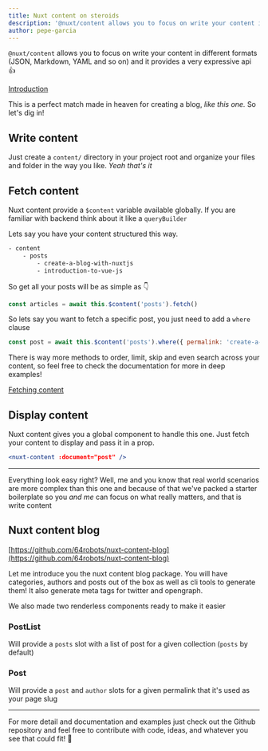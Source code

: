 ```yaml
---
title: Nuxt content on steroids
description: '@nuxt/content allows you to focus on write your content in different formats (JSON, Markdown, YAML and so on) and it provides a very expressive api 👍'
author: pepe-garcia
---
```


`@nuxt/content` allows you to focus on write your content in different formats (JSON, Markdown, YAML and so on) and it provides a very expressive api 👍

[Introduction](https://content.nuxtjs.org/)

This is a perfect match made in heaven for creating a blog, *like this one.* So let's dig in!

## Write content

Just create a `content/` directory in your project root and organize your files and folder in the way you like. *Yeah that's it*

## Fetch content

Nuxt content provide a `$content` variable available globally. If you are familiar with backend think about it like a `queryBuilder`

Lets say you have your content structured this way.

```html
- content
	- posts
		- create-a-blog-with-nuxtjs
		- introduction-to-vue-js
```

So get all your posts will be as simple as 👇

```jsx
const articles = await this.$content('posts').fetch()
```

So lets say you want to fetch a specific post, you just need to add a `where` clause

```jsx
const post = await this.$content('posts').where({ permalink: 'create-a-blog-with-nuxtjs'}).fetch()
```

There is way more methods to order, limit, skip and even search across your content, so feel free to check the documentation for more in deep examples!

[Fetching content](https://content.nuxtjs.org/fetching/)

## Display content

Nuxt content gives you a global component to handle this one. Just fetch your content to display and pass it in a prop.

```jsx
<nuxt-content :document="post" />
```

---

Everything look easy right? Well, me and you know that real world scenarios are more complex than this one and because of that we've packed a starter boilerplate so you *and me* can focus on what really matters, and that is write content

## Nuxt content blog

[https://github.com/64robots/nuxt-content-blog](https://github.com/64robots/nuxt-content-blog)

Let me introduce you the nuxt content blog package. You will have categories, authors and posts out of the box as well as cli tools to generate them! It also generate meta tags for twitter and opengraph.

We also made two renderless components ready to make it easier

### PostList

Will provide a `posts` slot with a list of post for a given collection (`posts` by default)

### Post

Will provide a `post` and `author` slots for a given permalink that it's used as your page slug

---

For more detail and documentation and examples just check out the Github repository and feel free to contribute with code, ideas, and whatever you see that could fit! 👋

